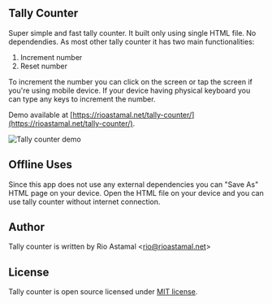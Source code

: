 ## Tally Counter

Super simple and fast tally counter. It built only using single HTML file. No dependendies. As most other tally counter it has two main functionalities:

1. Increment number
2. Reset number

To increment the number you can click on the screen or tap the screen if you're using mobile device. If your device having physical keyboard you can type any keys to increment the number.

Demo available at [https://rioastamal.net/tally-counter/](https://rioastamal.net/tally-counter/).

![Tally counter demo](https://s3.amazonaws.com/rioastamal-assets/tally-counter/demo-tally-counter.gif)

## Offline Uses

Since this app does not use any external dependencies you can "Save As" HTML page on your device. Open the HTML file on your device and you can use tally counter without internet connection.

## Author

Tally counter is written by Rio Astamal \<rio@rioastamal.net\>

## License

Tally counter is open source licensed under [MIT license](http://opensource.org/licenses/MIT).